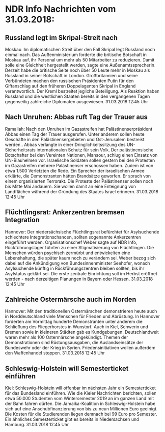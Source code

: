# NDR Info Nachrichten vom 31.03.2018:


## Russland legt im Skripal-Streit nach
Moskau: Im diplomatischen Streit über den Fall Skripal legt Russland noch einmal nach. Das Außenministerium forderte die britische Botschaft in Moskau auf, ihr Personal um mehr als 50 Mitarbeiter zu reduzieren. Damit solle eine Gleichheit hergestellt werden, sagte eine Außenamtssprecherin. Derzeit habe die britische Seite noch über 50 Leute mehr in Moskau als Russland in seiner Botschaft in London. Großbritannien und seine Verbündeten machen den russischen Präsidenten Putin für den Giftanschlag auf den früheren Doppelagenten Skripal in England verantwortlich. Der Kreml bestreitet jegliche Beteiligung. Als Reaktion haben Russland und die westlichen Staaten bereits in den vergangenen Tagen gegenseitig zahlreiche Diplomaten ausgewiesen. 31.03.2018 12:45 Uhr 

## Nach Unruhen: Abbas ruft Tag der Trauer aus
Ramallah: Nach den Unruhen im Gazastreifen hat Palästinenserpräsident Abbas einen Tag der Trauer ausgerufen. Unter anderem sollen heute Geschäfte in den Palästinensergebieten und Ost-Jerusalem bestreikt werden.. Abbas verlangte in einer Dringlichkeitssitzung des UN-Sicherheitsrats internationalen Schutz für sein Volk. Der palästinensische Botschafter bei den Vereinten Nationen, Mansour, schlug einen Einsatz von UN-Blauhelmen vor. Israelische Soldaten sollen gestern bei den Protesten im Gazastreifen mehrere Palästinenser erschossen haben. Zudem ist von etwa 1.500 Verletzten die Rede. Ein Sprecher der israelischen Armee erklärte, die Demonstranten hätten Brandsätze geworfen. Er sprach von einem organisierten Terrorakt. Die Proteste der Palästinenser sollen noch bis Mitte Mai andauern. Sie wollen damit an eine Enteignung von Landflächen während der Gründung des Staates Israel erinnern. 31.03.2018 12:45 Uhr 

## Flüchtlingsrat: Ankerzentren bremsen Integration
Hannover: Der niedersächsische Flüchtlingsrat befürchtet für Asylsuchende schlechtere Integrationschancen, sollten sogenannte Ankerzentren eingeführt werden. Organisationschef Weber sagte auf NDR Info, Rückführungslager führten zu einer Stigmatisierung von Flüchtlingen. Die Menschen würden psychisch zermürbt und entwickelten eine Lebenshaltung, die später kaum noch zu verändern sei. Weber bezog sich dabei auf die Ankündigung von Bundesinnenminister Seehofer, wonach Asylsuchende künftig in Rückführungszentren bleiben sollten, bis ihr Asylstatus geklärt sei. Die erste zentrale Einrichtung soll im Herbst eröffnet werden - nach derzeitigen Planungen in Bayern oder Hessen. 31.03.2018 12:45 Uhr 

## Zahlreiche Ostermärsche auch im Norden
Hannover: Mit den traditionellen Ostermärschen demonstrieren heute auch in Norddeutschland viele Menschen für Frieden und Abrüstung. In Hannover forderten am Vormittag hunderte Demonstranten unter anderem die Schließung des Fliegerhorstes in Wunstorf. Auch in  Kiel, Schwerin und Bremen sowie in kleineren Städten gab es Kundgebungen. Deutschlandweit waren mehr als 100 Ostermärsche angekündigt. Themen der Demonstrationen sind Rüstungsausgaben, die  Auslandseinsätze der Bundeswehr oder der Krieg in Syrien. Friedensinitiativen wollen außerdem den Waffenhandel stoppen. 31.03.2018 12:45 Uhr 

## Schleswig-Holstein will Semesterticket einführen
Kiel: Schleswig-Holstein will offenbar im nächsten Jahr ein Semesterticket für das Bundesland einführen. Wie die Kieler Nachrichten berichten, sollen etwa 50.000 Studenten vom Wintersemester 2019 an im ganzen Land mit der Bahn fahren dürfen. Die Jamaika-Koalition in Schleswig-Holstein habe sich auf eine Anschubfinanzierung von bis zu neun Millionen Euro geeinigt. Die Kosten für die Studierenden liegen demnach bei 99 Euro pro Semester. Ein ähnliches Semesterticket gibt es bereits in Niedersachsen und Hamburg. 31.03.2018 12:45 Uhr 
